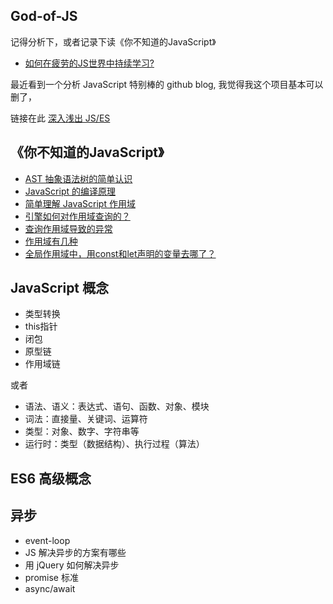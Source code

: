 ## God-of-JS

记得分析下，或者记录下读《你不知道的JavaScript》

- [如何在疲劳的JS世界中持续学习?](https://github.com/guangxiao/God-of-JS/issues/1)


最近看到一个分析 JavaScript 特别棒的 github blog, 我觉得我这个项目基本可以删了，

链接在此  [深入浅出 JS/ES](https://github.com/mqyqingfeng/Blog)

## 《你不知道的JavaScript》

- [AST 抽象语法树的简单认识](https://github.com/ravencrown/God-of-JS/issues/2)
- [JavaScript 的编译原理](https://github.com/ravencrown/God-of-JS/issues/3)
- [简单理解 JavaScript 作用域](https://github.com/ravencrown/God-of-JS/issues/4)
- [引擎如何对作用域查询的？](https://github.com/ravencrown/God-of-JS/issues/5)
- [查询作用域导致的异常](https://github.com/ravencrown/God-of-JS/issues/6)
- [作用域有几种](https://github.com/ravencrown/God-of-JS/issues/7)
- [全局作用域中，用const和let声明的变量去哪了？](https://github.com/ravencrown/God-of-JS/issues/9)

## JavaScript 概念

- 类型转换
- this指针
- 闭包
- 原型链
- 作用域链

或者
- 语法、语义：表达式、语句、函数、对象、模块
- 词法：直接量、关键词、运算符
- 类型：对象、数字、字符串等
- 运行时：类型（数据结构）、执行过程（算法）


## ES6 高级概念

## 异步

- event-loop
- JS 解决异步的方案有哪些
- 用 jQuery 如何解决异步
- promise 标准
- async/await


